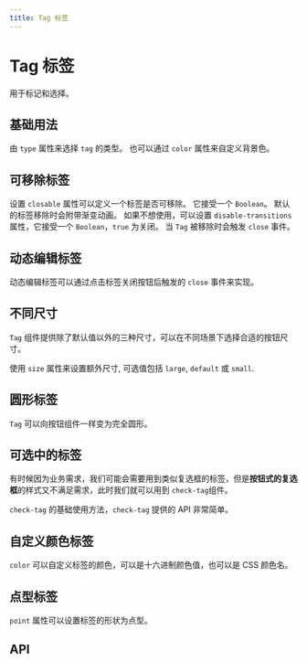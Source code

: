 ```yaml
---
title: Tag 标签
---
```


# Tag 标签

用于标记和选择。

## 基础用法

由 `type` 属性来选择 `tag` 的类型。 也可以通过 `color` 属性来自定义背景色。

<demo-preview2 path="./def.vue" />

## 可移除标签

设置 `closable` 属性可以定义一个标签是否可移除。 它接受一个 `Boolean`。 默认的标签移除时会附带渐变动画。 如果不想使用，可以设置 `disable-transitions` 属性，它接受一个 `Boolean`，`true` 为关闭。 当 `Tag` 被移除时会触发 `close` 事件。

<demo-preview2 path="./removableTag.vue" />

## 动态编辑标签

动态编辑标签可以通过点击标签关闭按钮后触发的 `close` 事件来实现。

<demo-preview2 path="./dynamicEditTag.vue" />

## 不同尺寸

`Tag` 组件提供除了默认值以外的三种尺寸，可以在不同场景下选择合适的按钮尺寸。

使用 `size` 属性来设置额外尺寸, 可选值包括 `large`, `default` 或 `small`.

<demo-preview2 path="./sizeTag.vue" />

## 圆形标签

`Tag` 可以向按钮组件一样变为完全圆形。

<demo-preview2 path="./prototypeTag.vue" />

## 可选中的标签

有时候因为业务需求，我们可能会需要用到类似复选框的标签，但是**按钮式的复选框**的样式又不满足需求，此时我们就可以用到 `check-tag`组件。

`check-tag` 的基础使用方法，`check-tag` 提供的 API 非常简单。

<demo-preview2 path="./selectedTag.vue" />

## 自定义颜色标签

`color` 可以自定义标签的颜色，可以是十六进制颜色值，也可以是 CSS 颜色名。

<demo-preview2 path="./colorTag.vue" />

## 点型标签

`point` 属性可以设置标签的形状为点型。

<demo-preview2 path="./pointTag.vue" />

## API

<API src="./tag.json" lang="zh"></API>